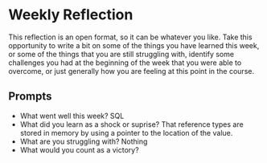 # Weekly Reflection

This reflection is an open format, so it can be whatever you like. Take this opportunity to write a bit on some of the things you have learned this week, or some of the things that you are still struggling with, identify some challenges you had at the beginning of the week that you were able to overcome, or just generally how you are feeling at this point in the course.

## Prompts

- What went well this week?
  SQL
- What did you learn as a shock or suprise?
  That reference types are stored in memory by using a pointer to the location of the value.
- What are you struggling with?
  Nothing
- What would you count as a victory?
